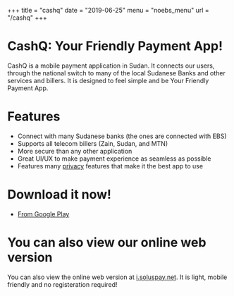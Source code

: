 +++
title = "cashq"
date = "2019-06-25"
menu = "noebs_menu"
url = "/cashq"
+++

# CashQ: Your Friendly Payment App!
CashQ is a mobile payment application in Sudan. It connects our users, through the national switch to many of the local Sudanese Banks and other services and billers. It is designed to feel simple and be Your Friendly Payment App.

# Features
- Connect with many Sudanese banks (the ones are connected with EBS)
- Supports all telecom billers (Zain, Sudan, and MTN)
- More secure than any other application
- Great UI/UX to make payment experience as seamless as possible
- Features many [privacy](/privacy) features that make it the best app to use

# Download it now!
- [From Google Play](https://play.google.com/store/apps/details?id=net.soluspay.cashq)

# You can also view our online web version
You can also view the online web version at [i.soluspay.net](https://i.soluspay.net). It is light, mobile friendly and no registeration required!